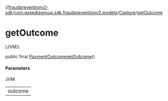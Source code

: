 //[fraudpreventionv2-sdk](../../../index.md)/[com.expediagroup.sdk.fraudpreventionv2.models](../index.md)/[Capture](index.md)/[getOutcome](get-outcome.md)

# getOutcome

[JVM]\

public final [PaymentOutcome](../-payment-outcome/index.md)[getOutcome](get-outcome.md)()

#### Parameters

JVM

| |
|---|
| outcome |
